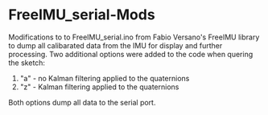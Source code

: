 FreeIMU_serial-Mods
===================

Modifications to to FreeIMU_serial.ino from Fabio Versano's FreeIMU library to dump all calibarated data from 
the IMU for display and further processing. Two additional options were added to the code when quering the
sketch:
1. "a" - no Kalman filtering applied to the quaternions
2. "z" - Kalman filtering applied to the quaternions

Both options dump all data to the serial port.
